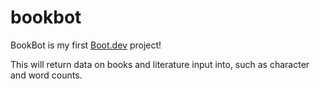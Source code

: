 # bookbot

BookBot is my first [Boot.dev](https://www.boot.dev) project!

This will return data on books and literature input into, such as character and word counts.
